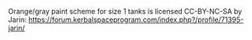 Orange/gray paint scheme for size 1 tanks is licensed CC-BY-NC-SA by Jarin:
https://forum.kerbalspaceprogram.com/index.php?/profile/71395-jarin/